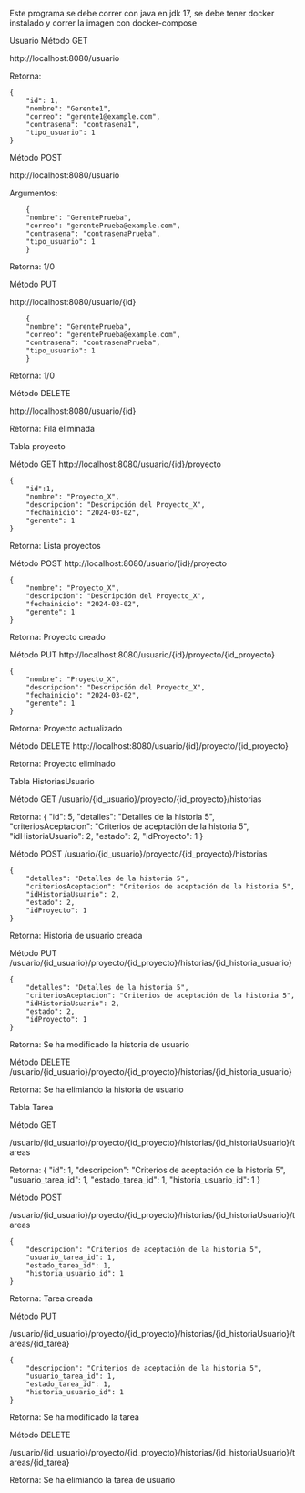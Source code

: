 Este programa se debe correr con java en jdk 17, se debe tener docker instalado y correr la imagen con docker-compose

Usuario
Método GET

http://localhost:8080/usuario

Retorna:

    {
        "id": 1,
        "nombre": "Gerente1",
        "correo": "gerente1@example.com",
        "contrasena": "contrasena1",
        "tipo_usuario": 1
    }

Método POST

http://localhost:8080/usuario

Argumentos:

        {
        "nombre": "GerentePrueba",
        "correo": "gerentePrueba@example.com",
        "contrasena": "contrasenaPrueba",
        "tipo_usuario": 1
        }

Retorna:
1/0

Método PUT

http://localhost:8080/usuario/{id}

        {
        "nombre": "GerentePrueba",
        "correo": "gerentePrueba@example.com",
        "contrasena": "contrasenaPrueba",
        "tipo_usuario": 1
        }

Retorna:
1/0

Método DELETE

http://localhost:8080/usuario/{id}

Retorna:
Fila eliminada

Tabla proyecto

Método GET
http://localhost:8080/usuario/{id}/proyecto

    {
        "id":1,
        "nombre": "Proyecto_X",
        "descripcion": "Descripción del Proyecto_X",
        "fechainicio": "2024-03-02",
        "gerente": 1
    }

Retorna:
Lista proyectos

Método POST
http://localhost:8080/usuario/{id}/proyecto

    {
        "nombre": "Proyecto_X",
        "descripcion": "Descripción del Proyecto_X",
        "fechainicio": "2024-03-02",
        "gerente": 1
    }

Retorna:
Proyecto creado

Método PUT
http://localhost:8080/usuario/{id}/proyecto/{id_proyecto}

    {
        "nombre": "Proyecto_X",
        "descripcion": "Descripción del Proyecto_X",
        "fechainicio": "2024-03-02",
        "gerente": 1
    }

Retorna:
Proyecto actualizado

Método DELETE
http://localhost:8080/usuario/{id}/proyecto/{id_proyecto}

Retorna:
Proyecto eliminado

Tabla HistoriasUsuario

Método GET
/usuario/{id_usuario}/proyecto/{id_proyecto}/historias

Retorna:
    {
        "id": 5,
        "detalles": "Detalles de la historia 5",
        "criteriosAceptacion": "Criterios de aceptación de la historia 5",
        "idHistoriaUsuario": 2,
        "estado": 2,
        "idProyecto": 1
    }

Método POST
/usuario/{id_usuario}/proyecto/{id_proyecto}/historias

    {
        "detalles": "Detalles de la historia 5",
        "criteriosAceptacion": "Criterios de aceptación de la historia 5",
        "idHistoriaUsuario": 2,
        "estado": 2,
        "idProyecto": 1
    }

Retorna:
Historia de usuario creada

Método PUT
/usuario/{id_usuario}/proyecto/{id_proyecto}/historias/{id_historia_usuario}

    {
        "detalles": "Detalles de la historia 5",
        "criteriosAceptacion": "Criterios de aceptación de la historia 5",
        "idHistoriaUsuario": 2,
        "estado": 2,
        "idProyecto": 1
    }

Retorna:
Se ha modificado la historia de usuario

Método DELETE
/usuario/{id_usuario}/proyecto/{id_proyecto}/historias/{id_historia_usuario}

Retorna:
Se ha elimiando la historia de usuario

Tabla Tarea

Método GET

/usuario/{id_usuario}/proyecto/{id_proyecto}/historias/{id_historiaUsuario}/tareas

Retorna:
    {
        "id": 1,
        "descripcion": "Criterios de aceptación de la historia 5",
        "usuario_tarea_id": 1,
        "estado_tarea_id": 1,
        "historia_usuario_id": 1
    }

Método POST

/usuario/{id_usuario}/proyecto/{id_proyecto}/historias/{id_historiaUsuario}/tareas

    {
        "descripcion": "Criterios de aceptación de la historia 5",
        "usuario_tarea_id": 1,
        "estado_tarea_id": 1,
        "historia_usuario_id": 1
    }

Retorna:
Tarea creada

Método PUT

/usuario/{id_usuario}/proyecto/{id_proyecto}/historias/{id_historiaUsuario}/tareas/{id_tarea}

    {
        "descripcion": "Criterios de aceptación de la historia 5",
        "usuario_tarea_id": 1,
        "estado_tarea_id": 1,
        "historia_usuario_id": 1
    }

Retorna:
Se ha modificado la tarea

Método DELETE

/usuario/{id_usuario}/proyecto/{id_proyecto}/historias/{id_historiaUsuario}/tareas/{id_tarea}

Retorna:
Se ha elimiando la tarea de usuario

